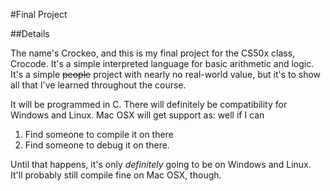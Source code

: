 #Final Project

##Details

The name's Crockeo, and this is my final project for the CS50x class, Crocode. It's a simple interpreted language for
basic arithmetic and logic. It's a simple ~~people~~ project with nearly no real-world value, but it's to show all that
I've learned throughout the course.

It will be programmed in C. There will definitely be compatibility for Windows and Linux. Mac OSX will get support as:
well if I can

1. Find someone to compile it on there
2. Find someone to debug it on there.

Until that happens, it's only _definitely_ going to be on Windows and Linux. It'll probably still compile fine on Mac
OSX, though.

